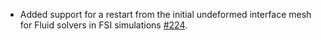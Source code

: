 - Added support for a restart from the initial undeformed interface mesh for Fluid solvers in FSI simulations [#224](https://github.com/precice/openfoam-adapter/pull/224).
